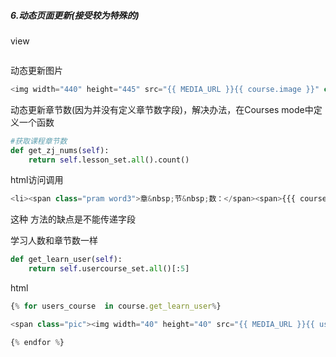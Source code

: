##### 6.动态页面更新\(接受较为特殊的\)

view

```

```

动态更新图片

```py
<img width="440" height="445" src="{{ MEDIA_URL }}{{ course.image }}" class="jqzoom" />
```

动态更新章节数\(因为并没有定义章节数字段\)，解决办法，在Courses  mode中定义一个函数

```py
#获取课程章节数
def get_zj_nums(self):
    return self.lesson_set.all().count()
```

html访问调用

```py
<li><span class="pram word3">章&nbsp;节&nbsp;数：</span><span>{{{ course.get_zj_nums }}}</span></li>
```

这种 方法的缺点是不能传递字段

学习人数和章节数一样

```py
def get_learn_user(self):
    return self.usercourse_set.all()[:5]
```

html

```js
{% for users_course  in course.get_learn_user%}

<span class="pic"><img width="40" height="40" src="{{ MEDIA_URL }}{{ users_course.user.image }}"/></span>

{% endfor %}

```



